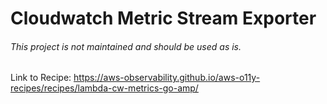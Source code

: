 # Cloudwatch Metric Stream Exporter

###### This project is not maintained and should be used as is.

Link to Recipe:
https://aws-observability.github.io/aws-o11y-recipes/recipes/lambda-cw-metrics-go-amp/